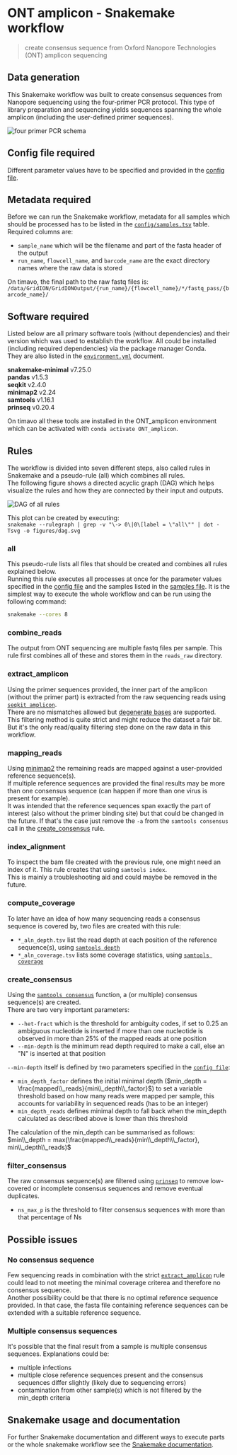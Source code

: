 # ONT amplicon - Snakemake workflow

> create consensus sequence from Oxford Nanopore Technologies (ONT) amplicon sequencing

## Data generation

This Snakemake workflow was built to create consensus sequences from Nanopore sequencing using the four-primer PCR protocol. This type of library preparation and sequencing yields sequences spanning the whole amplicon (including the user-defined primer sequences).

![four primer PCR schema](figures/Four-primer-PCR.png)

## Config file required

Different parameter values have to be specified and provided in the [config file](config/config.yml).

## Metadata required

Before we can run the Snakemake workflow, metadata for all samples which should be processed has to be listed in the [`config/samples.tsv`](config/samples.tsv) table.  
Required columns are:  

- `sample_name` which will be the filename and part of the fasta header of the output  
- `run_name`, `flowcell_name`, and `barcode_name` are the exact directory names where the raw data is stored  

On timavo, the final path to the raw fastq files is:  
`/data/GridION/GridIONOutput/{run_name}/{flowcell_name}/*/fastq_pass/{barcode_name}/`

## Software required

Listed below are all primary software tools (without dependencies) and their version which was used to establish the workflow. All could be installed (including required dependencies) via the package manager Conda.  
They are also listed in the [`environment.yml`](environment.yml) document.  

**snakemake-minimal** v7.25.0  
**pandas** v1.5.3  
**seqkit** v2.4.0  
**minimap2** v2.24  
**samtools** v1.16.1  
**prinseq** v0.20.4  

On timavo all these tools are installed in the ONT_amplicon environment which can be activated with `conda activate ONT_amplicon`.

## Rules

The workflow is divided into seven different steps, also called rules in Snakemake and a pseudo-rule (all) which combines all rules.  
The following figure shows a directed acyclic graph (DAG) which helps visualize the rules and how they are connected by their input and outputs.  

![DAG of all rules](figures/dag.svg)

This plot can be created by executing:  
`snakemake --rulegraph | grep -v "\-> 0\|0\[label = \"all\"" | dot -Tsvg -o figures/dag.svg`

### all

This pseudo-rule lists all files that should be created and combines all rules explained below.  
Running this rule executes all processes at once for the parameter values specified in the [config file](config/config.yml) and the samples listed in the [samples file](config/samples.tsv). It is the simplest way to execute the whole workflow and can be run using the following command:  

```bash
snakemake --cores 8
```

### combine_reads

The output from ONT sequencing are multiple fastq files per sample. This rule first combines all of these and stores them in the `reads_raw` directory.

### extract_amplicon

Using the primer sequences provided, the inner part of the amplicon (without the primer part) is extracted from the raw sequencing reads using [`seqkit amplicon`](https://bioinf.shenwei.me/seqkit/usage/#amplicon).  
There are no mismatches allowed but [degenerate bases](https://www.bioinformatics.org/sms/iupac.html) are supported.  
This filtering method is quite strict and might reduce the dataset a fair bit. But it's the only read/quality filtering step done on the raw data in this workflow.

### mapping_reads

Using [minimap2](https://github.com/lh3/minimap2) the remaining reads are mapped against a user-provided reference sequence(s).  
If multiple reference sequences are provided the final results may be more than one consensus sequence (can happen if more than one virus is present for example).  
It was intended that the reference sequences span exactly the part of interest (also without the primer binding site) but that could be changed in the future. If that's the case just remove the `-a` from the `samtools consensus` call in the [create_consensus](https://github.com/medvir/ONT_amplicon/blob/80569f2c3d35f05b189fbe0ec8a88a3ed03bf1d6/Snakefile#L76) rule.

### index_alignment

To inspect the bam file created with the previous rule, one might need an index of it. This rule creates that using `samtools index`.  
This is mainly a troubleshooting aid and could maybe be removed in the future.

### compute_coverage

To later have an idea of how many sequencing reads a consensus sequence is covered by, two files are created with this rule:  

- `*_aln_depth.tsv` list the read depth at each position of the reference sequence(s), using [`samtools depth`](http://www.htslib.org/doc/samtools-depth.html)  
- `*_aln_coverage.tsv` lists some coverage statistics, using [`samtools coverage`](http://www.htslib.org/doc/samtools-coverage.html)  

### create_consensus

Using the [`samtools consensus`](http://www.htslib.org/doc/samtools-consensus.html) function, a (or multiple) consensus sequence(s) are created.  
There are two very important parameters:  

- `--het-fract` which is the threshold for ambiguity codes, if set to 0.25 an ambiguous nucleotide is inserted if more than one nucleotide is observed in more than 25% of the mapped reads at one position  
- `--min-depth` is the minimum read depth required to make a call, else an "N" is inserted at that position  

`--min-depth` itself is defined by two parameters specified in the [`config file`](config.yml):  

- `min_depth_factor` defines the initial minimal depth ($min_depth = \frac{mapped\\_reads}{min\\_depth\\_factor}$) to set a variable threshold based on how many reads were mapped per sample, this accounts for variability in sequenced reads (has to be an integer)  
- `min_depth_reads` defines minimal depth to fall back when the min_depth calculated as described above is lower than this threshold  

The calculation of the min_depth can be summarised as follows:  
$min\\_depth = max(\frac{mapped\\_reads}{min\\_depth\\_factor}, min\\_depth\\_reads)$

### filter_consensus

The raw consensus sequence(s) are filtered using [`prinseq`](https://prinseq.sourceforge.net/manual.html) to remove low-covered or incomplete consensus sequences and remove eventual duplicates.  

- `ns_max_p` is the threshold to filter consensus sequences with more than that percentage of Ns

## Possible issues

### No consensus sequence

Few sequencing reads in combination with the strict [`extract_amplicon`](#extract_amplicon) rule could lead to not meeting the minimal coverage criterea and therefore no consensus sequence.  
Another possibility could be that there is no optimal reference sequence provided. In that case, the fasta file containing reference sequences can be extended with a suitable reference sequence.

### Multiple consensus sequences

It's possible that the final result from a sample is multiple consensus sequences. Explanations could be:  

- multiple infections  
- multiple close reference sequences present and the consensus sequences differ slightly (likely due to sequencing errors)  
- contamination from other sample(s) which is not filtered by the min_depth criteria  

## Snakemake usage and documentation

For further Snakemake documentation and different ways to execute parts or the whole snakemake workflow see the [Snakemake documentation](https://snakemake.readthedocs.io/en/stable/).  